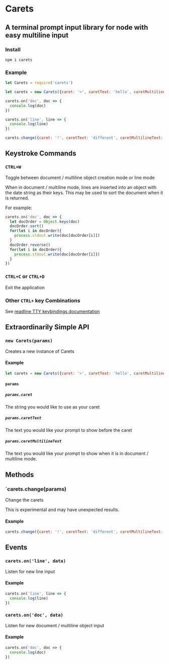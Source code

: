 # Carets
## A terminal prompt input library for node with easy multiline input

### Install
```
npm i carets
```

### Example
```js
let Carets = require('carets')

let carets = new Carets({caret: '>', caretText: 'hello', caretMultilineText: 'hello document'})

carets.on('doc', doc => {
  console.log(doc)
})

carets.on('line', line => {
  console.log(line)
})

carets.change({caret: '!', caretText: 'different', caretMultilineText: 'different document'})
```

## Keystroke Commands
### `CTRL+W`
Toggle between document / multiline object creation mode or line mode

When in document / multiline mode, lines are inserted into an object with the date string as their keys. This may be used to sort the document when it is returned.

For example:
```js
carets.on('doc', doc => {
  let docOrder = Object.keys(doc)
  docOrder.sort()
  for(let i in docOrder){
    process.stdout.write(doc[docOrder[i]])
  }
  docOrder.reverse()
  for(let i in docOrder){
    process.stdout.write(doc[docOrder[i]])
  }
})
```

### `CTRL+C` or `CTRL+D`
Exit the application

### Other `CTRL+` key Combinations
See [readline TTY keybindings documentation](https://nodejs.org/api/readline.html#tty-keybindings)

## Extraordinarily Simple API
### `new Carets(params)`
Creates a new instance of Carets

#### Example
```js
let carets = new Carets({caret: '>', caretText: 'hello', caretMultilineText: 'hello document'})
```
#### `params`

##### `params.caret`
The string you would like to use as your caret

##### `params.caretText`
The text you would like your prompt to show before the caret

##### `params.ceretMultilineText`
The text you would like your prompt to show when it is in document / multiline mode.

## Methods
### `carets.change(params)
Change the carets

This is experimental and may have unexpected results.

#### Example
```js
carets.change({caret: '!', caretText: 'different', caretMultilineText: 'different document'})
```

## Events
### `carets.on('line', data)`
Listen for new line input

#### Example 
```js
carets.on('line', line => {
  console.log(line)
})
```

### `carets.on('doc', data)`
Listen for new document / multiline object input

#### Example
```js
carets.on('doc', doc => {
  console.log(doc)
})
```
